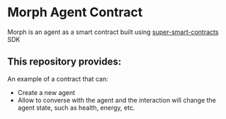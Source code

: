 # Morph Agent Contract

Morph is an agent as a smart contract built using [super-smart-contracts](https://github.com/GabrielePicco/super-smart-contracts) SDK


## This repository provides:

An example of a contract that can:

- Create a new agent
- Allow to converse with the agent and the interaction will change the agent state, such as health, energy, etc.